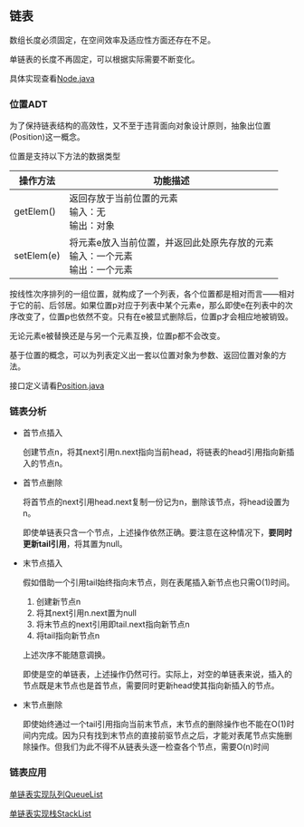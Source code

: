 ## 链表

数组长度必须固定，在空间效率及适应性方面还存在不足。

单链表的长度不再固定，可以根据实际需要不断变化。

具体实现查看[Node.java](../../java/dsa/Node.java)

### 位置ADT

为了保持链表结构的高效性，又不至于违背面向对象设计原则，抽象出位置(Position)这一概念。

位置是支持以下方法的数据类型

| 操作方法   | 功能描述                                                     |
| ---------- | ------------------------------------------------------------ |
| getElem()  | 返回存放于当前位置的元素<br>输入：无<br>输出：对象           |
| setElem(e) | 将元素e放入当前位置，并返回此处原先存放的元素<br>输入：一个元素<br>输出：一个元素 |

按线性次序排列的一组位置，就构成了一个列表，各个位置都是相对而言——相对于它的前、后邻居。如果位置p对应于列表中某个元素e，那么即使e在列表中的次序改变了，位置p也依然不变。只有在e被显式删除后，位置p才会相应地被销毁。

无论元素e被替换还是与另一个元素互换，位置p都不会改变。

基于位置的概念，可以为列表定义出一套以位置对象为参数、返回位置对象的方法。

接口定义请看[Position.java](../../java/dsa/Position.java)

### 链表分析

* 首节点插入

    创建节点n，将其next引用n.next指向当前head，将链表的head引用指向新插入的节点n。

* 首节点删除

    将首节点的next引用head.next复制一份记为n，删除该节点，将head设置为n。

    即使单链表只含一个节点，上述操作依然正确。要注意在这种情况下，**要同时更新tail引用**，将其置为null。

* 末节点插入

    假如借助一个引用tail始终指向末节点，则在表尾插入新节点也只需O(1)时间。

    1. 创建新节点n
    2. 将其next引用n.next置为null
    3. 将末节点的next引用即tail.next指向新节点n
    4. 将tail指向新节点n

    上述次序不能随意调换。

    即使是空的单链表，上述操作仍然可行。实际上，对空的单链表来说，插入的节点既是末节点也是首节点，需要同时更新head使其指向新插入的节点。

* 末节点删除

    即使始终通过一个tail引用指向当前末节点，末节点的删除操作也不能在O(1)时间内完成。因为只有找到末节点的直接前驱节点之后，才能对表尾节点实施删除操作。但我们为此不得不从链表头逐一检查各个节点，需要O(n)时间

### 链表应用

[单链表实现队列QueueList](../../java/dsa/queue/list/QueueList.java)

[单链表实现栈StackList](../../java/dsa/stack/list/StackList.java)



